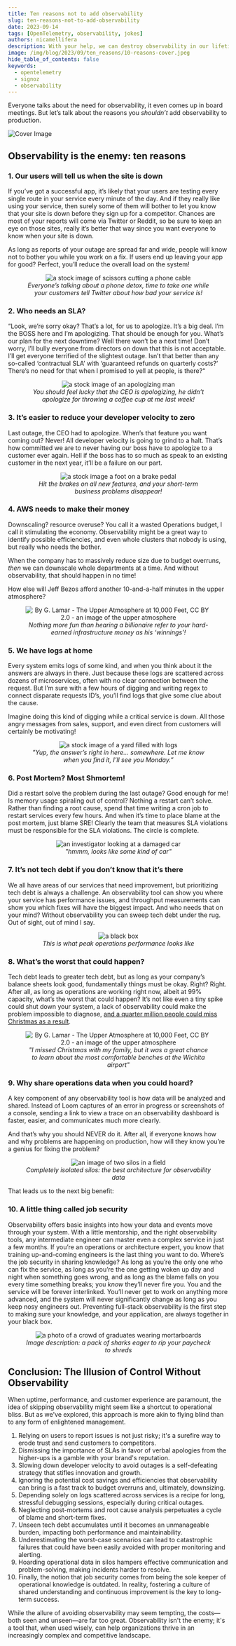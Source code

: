 ```yaml
---
title: Ten reasons not to add observability
slug: ten-reasons-not-to-add-observability
date: 2023-09-14
tags: [OpenTelemetry, observability, jokes]
authors: nicamellifera
description: With your help, we can destroy observability in our lifetime.
image: /img/blog/2023/09/ten_reasons/10-reasons-cover.jpeg
hide_table_of_contents: false
keywords:
  - opentelemetry
  - signoz
  - observability
---
```


<head>
  <link rel="canonical" href="https://signoz.io/blog/ten-reasons-not-to-add-observability/"/>
</head>

Everyone talks about the need for observability, it even comes up in board meetings. But let’s talk about the reasons you *shouldn’t* add observability to production.
<!--truncate-->
![Cover Image](/img/blog/2023/09/ten_reasons/10-reasons-cover.webp)

## Observability is the enemy: ten reasons

### 1. Our users will tell us when the site is down

If you’ve got a successful app, it’s likely that your users are testing every single route in your service every minute of the day. And if they really like using your service, then surely some of them will bother to let you know that your site is down before they sign up for a competitor. Chances are most of your reports will come via Twitter or Reddit, so be sure to keep an eye on those sites, really it’s better that way since you want everyone to know when your site is down.

As long as reports of your outage are spread far and wide, people will know not to bother you while you work on a fix. If users end up leaving your app for good? Perfect, you’ll reduce the overall load on the system!

<figure data-zoomable align='center'>
    <img src="/img/blog/2023/09/ten_reasons/ten-reasons-1.webp" alt="a stock image of scissors cutting a phone cable"/>
    <figcaption><i>Everyone’s talking about a phone detox, time to take one while your customers tell Twitter about how bad your service is!</i></figcaption>
</figure>

### 2. Who needs an SLA?

“Look, we’re sorry okay? That’s a lot, for us to apologize. It’s a big deal. I’m the BOSS here and I’m apologizing. That should be enough for you. What’s our plan for the next downtime? Well there won’t be a next time! Don’t worry, I’ll bully everyone from directors on down that this is not acceptable. I’ll get everyone terrified of the slightest outage. Isn’t that better than any so-called ‘contractual SLA’ with ‘guaranteed refunds on quarterly costs?’ There’s no need for that when I promised to yell at people, is there?“

<figure data-zoomable align='center'>
    <img src="/img/blog/2023/09/ten_reasons/ten-reasons-2.webp" alt="a stock image of an apologizing man"/>
    <figcaption><i>You should feel lucky that the CEO is apologizing, he didn’t apologize for throwing a coffee cup at me last week!</i></figcaption>
</figure>

### 3. It’s easier to reduce your developer velocity to zero

Last outage, the CEO had to apologize. When’s that feature you want coming out? Never! All developer velocity is going to grind to a halt. That’s how committed we are to never having our boss have to apologize to a customer ever again. Hell if the boss has to so much as speak to an existing customer in the next year, it’ll be a failure on our part.

<figure data-zoomable align='center'>
    <img src="/img/blog/2023/09/ten_reasons/ten-reasons-3.webp" alt="a stock image a foot on a brake pedal"/>
    <figcaption><i>Hit the brakes on all new features, and your short-term business problems disappear!</i></figcaption>
</figure>


### 4. AWS needs to make their money

Downscaling? resource overuse? You call it a wasted Operations budget, I call it stimulating the economy. Observability might be a great way to identify possible efficiencies, and even whole clusters that nobody is using, but really who needs the bother.

When the company has to massively reduce size due to budget overruns, *then* we can downscale whole departments at a time. And without observability, that should happen in no time!

How else will Jeff Bezos afford another 10-and-a-half minutes in the upper atmosphere?

<figure data-zoomable align='center'>
    <img src="/img/blog/2023/09/ten_reasons/ten-reasons-4.webp" alt="By G. Lamar - The Upper Atmosphere at 10,000 Feet, CC BY 2.0 - an image of the upper atmosphere"/>
    <figcaption><i>Nothing more fun than hearing a billionaire refer to your hard-earned infrastructure money as his ‘winnings’!</i></figcaption>
</figure>

### 5. We have logs at home

Every system emits logs of some kind, and when you think about it the answers are always in there. Just because these logs are scattered across dozens of microservices, often with no clear connection between the request. But I’m sure with a few hours of digging and writing regex to connect disparate requests ID’s, you’ll find logs that give some clue about the cause.

Imagine doing this kind of digging while a critical service is down. All those angry messages from sales, support, and even direct from customers will certainly be motivating!

<figure data-zoomable align='center'>
    <img src="/img/blog/2023/09/ten_reasons/ten-reasons-5.webp" alt="a stock image of a yard filled with logs"/>
    <figcaption><i>”Yup, the answer’s right in here… somewhere. Let me know when you find it, I’ll see you Monday.”</i></figcaption>
</figure>

### 6. Post Mortem? Most Shmortem!

Did a restart solve the problem during the last outage? Good enough for me! Is memory usage spiraling out of control? Nothing a restart can’t solve. Rather than finding a root cause, spend that time writing a cron job to restart services every few hours. And when it’s time to place blame at the post mortem, just blame SRE! Clearly the team that measures SLA violations must be responsible for the SLA violations. The circle is complete.

<figure data-zoomable align='center'>
    <img src="/img/blog/2023/09/ten_reasons/ten-reasons-6.webp" alt="an investigator looking at a damaged car"/>
    <figcaption><i>"hmmm, looks like some kind of car"</i></figcaption>
</figure>

### 7. It’s not tech debt if you don’t know that it’s there

We all have areas of our services that need improvement, but prioritizing tech debt is always a challenge. An observability tool can show you where your service has performance issues, and throughput measurements can show you which fixes will have the biggest impact. And who needs that on your mind? Without observability you can sweep tech debt under the rug. Out of sight, out of mind I say.

<figure data-zoomable align='center'>
    <img src="/img/blog/2023/09/ten_reasons/ten-reasons-7.webp" alt="a black box"/>
    <figcaption><i>This is what peak operations performance looks like</i></figcaption>
</figure>

### 8. What’s the worst that could happen?

Tech debt leads to greater tech debt, but as long as your company’s balance sheets look good, fundamentally things must be okay. Right? Right. After all, as long as operations are working right now, albeit at 99% capacity, what’s the worst that could happen? It’s not like even a tiny spike could shut down your system, a lack of observability could make the problem impossible to diagnose, [and a quarter million people could miss Christmas as a result](https://www.forbes.com/sites/noahbarsky/2023/01/06/southwest-airlines-crisis-exposes-3-reasons-why-great-companies-stumble/?sh=35b373e3481e).

<figure data-zoomable align='center'>
    <img src="/img/blog/2023/09/ten_reasons/ten-reasons-8.webp" alt="By G. Lamar - The Upper Atmosphere at 10,000 Feet, CC BY 2.0 - an image of the upper atmosphere"/>
    <figcaption><i>"I missed Christmas with my family, but it was a great chance to learn about the most comfortable benches at the Wichita airport"</i></figcaption>
</figure>


### 9. Why share operations data when you could hoard?

A key component of any observability tool is how data will be analyzed and shared. Instead of Loom captures of an error in progress or screenshots of a console, sending a link to view a trace on an observability dashboard is faster, easier, and communicates much more clearly.

And that’s why you should NEVER do it. After all, if everyone knows how and why problems are happening on production, how will they know you’re a genius for fixing the problem? 

<figure data-zoomable align='center'>
    <img src="/img/blog/2023/09/ten_reasons/ten-reasons-9.webp" alt="an image of two silos in a field"/>
    <figcaption><i>Completely isolated silos: the best architecture for observability data</i></figcaption>
</figure>

That leads us to the next big benefit:

### 10. A little thing called job security

Observability offers basic insights into how your data and events move through your system. With a little mentorship, and the right observability tools, any intermediate engineer can master even a complex service in just a few months. If you’re an operations or architecture expert, you know that training up-and-coming engineers is the last thing you want to do. Where’s the job security in sharing knowledge? As long as you’re the only one who can fix the service, as long as you’re the one getting woken up day and night when something goes wrong, and as long as the blame falls on you every time something breaks; you *know* they’ll never fire you. You and the service will be forever interlinked. You’ll never get to work on anything more advanced, and the system will never significantly change as long as you keep nosy engineers out. Preventing full-stack observability is the first step to making sure your knowledge, and your application, are always together in your black box.

<figure data-zoomable align='center'>
    <img src="/img/blog/2023/09/ten_reasons/ten-reasons-10.webp" alt="a photo of a crowd of graduates wearing mortarboards"/>
    <figcaption><i>Image description: a pack of sharks eager to rip your paycheck to shreds</i></figcaption>
</figure>

## Conclusion: The Illusion of Control Without Observability

When uptime, performance, and customer experience are paramount, the idea of skipping observability might seem like a shortcut to operational bliss. But as we've explored, this approach is more akin to flying blind than to any form of enlightened management.

1. Relying on users to report issues is not just risky; it's a surefire way to erode trust and send customers to competitors.
2. Dismissing the importance of SLAs in favor of verbal apologies from the higher-ups is a gamble with your brand's reputation.
3. Slowing down developer velocity to avoid outages is a self-defeating strategy that stifles innovation and growth.
4. Ignoring the potential cost savings and efficiencies that observability can bring is a fast track to budget overruns and, ultimately, downsizing.
5. Depending solely on logs scattered across services is a recipe for long, stressful debugging sessions, especially during critical outages.
6. Neglecting post-mortems and root cause analysis perpetuates a cycle of blame and short-term fixes.
7. Unseen tech debt accumulates until it becomes an unmanageable burden, impacting both performance and maintainability.
8. Underestimating the worst-case scenarios can lead to catastrophic failures that could have been easily avoided with proper monitoring and alerting.
9. Hoarding operational data in silos hampers effective communication and problem-solving, making incidents harder to resolve.
10. Finally, the notion that job security comes from being the sole keeper of operational knowledge is outdated. In reality, fostering a culture of shared understanding and continuous improvement is the key to long-term success.

While the allure of avoiding observability may seem tempting, the costs—both seen and unseen—are far too great. Observability isn't the enemy; it's a tool that, when used wisely, can help organizations thrive in an increasingly complex and competitive landscape.
